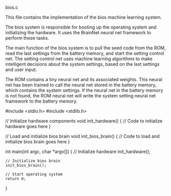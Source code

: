 

bios.c

This file contains the implementation of the bios machine learning system.

The bios system is responsible for booting up the operating system and initializing the hardware. It uses the BrainNet neural net framework to perform these tasks.

The main function of the bios system is to pull the seed code from the ROM, read the last settings from the battery memory, and start the setting control net. The setting control net uses machine learning algorithms to make intelligent decisions about the system settings, based on the last settings and user input.

The ROM contains a tiny neural net and its associated weights. This neural net has been trained to call the neural net stored in the battery memory, which contains the system settings. If the neural net in the battery memory is not found, the ROM neural net will write the system setting neural net framework to the battery memory.

#include <stdio.h>
#include <stdlib.h>

// Initialize hardware components
void init_hardware()
{
    // Code to initialize hardware goes here
}

// Load and initialize bios brain
void init_bios_brain()
{
    // Code to load and initialize bios brain goes here
}

int main(int argc, char *argv[])
{
    // Initialize hardware
    init_hardware();

    // Initialize bios brain
    init_bios_brain();

    // Start operating system
    return 0;
}

